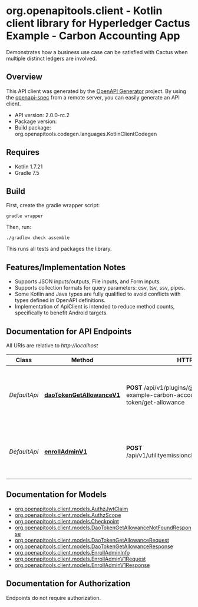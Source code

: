 # org.openapitools.client - Kotlin client library for Hyperledger Cactus Example - Carbon Accounting App

Demonstrates how a business use case can be satisfied with Cactus when multiple distinct ledgers are involved.

## Overview
This API client was generated by the [OpenAPI Generator](https://openapi-generator.tech) project.  By using the [openapi-spec](https://github.com/OAI/OpenAPI-Specification) from a remote server, you can easily generate an API client.

- API version: 2.0.0-rc.2
- Package version: 
- Build package: org.openapitools.codegen.languages.KotlinClientCodegen

## Requires

* Kotlin 1.7.21
* Gradle 7.5

## Build

First, create the gradle wrapper script:

```
gradle wrapper
```

Then, run:

```
./gradlew check assemble
```

This runs all tests and packages the library.

## Features/Implementation Notes

* Supports JSON inputs/outputs, File inputs, and Form inputs.
* Supports collection formats for query parameters: csv, tsv, ssv, pipes.
* Some Kotlin and Java types are fully qualified to avoid conflicts with types defined in OpenAPI definitions.
* Implementation of ApiClient is intended to reduce method counts, specifically to benefit Android targets.

<a id="documentation-for-api-endpoints"></a>
## Documentation for API Endpoints

All URIs are relative to *http://localhost*

Class | Method | HTTP request | Description
------------ | ------------- | ------------- | -------------
*DefaultApi* | [**daoTokenGetAllowanceV1**](docs/DefaultApi.md#daotokengetallowancev1) | **POST** /api/v1/plugins/@hyperledger/cactus-example-carbon-accounting-backend/dao-token/get-allowance | Get the number of tokens `spender` is approved to spend on behalf of `account`
*DefaultApi* | [**enrollAdminV1**](docs/DefaultApi.md#enrolladminv1) | **POST** /api/v1/utilityemissionchannel/registerEnroll/admin | Registers an admin account within the Fabric organization specified.


<a id="documentation-for-models"></a>
## Documentation for Models

 - [org.openapitools.client.models.AuthzJwtClaim](docs/AuthzJwtClaim.md)
 - [org.openapitools.client.models.AuthzScope](docs/AuthzScope.md)
 - [org.openapitools.client.models.Checkpoint](docs/Checkpoint.md)
 - [org.openapitools.client.models.DaoTokenGetAllowanceNotFoundResponse](docs/DaoTokenGetAllowanceNotFoundResponse.md)
 - [org.openapitools.client.models.DaoTokenGetAllowanceRequest](docs/DaoTokenGetAllowanceRequest.md)
 - [org.openapitools.client.models.DaoTokenGetAllowanceResponse](docs/DaoTokenGetAllowanceResponse.md)
 - [org.openapitools.client.models.EnrollAdminInfo](docs/EnrollAdminInfo.md)
 - [org.openapitools.client.models.EnrollAdminV1Request](docs/EnrollAdminV1Request.md)
 - [org.openapitools.client.models.EnrollAdminV1Response](docs/EnrollAdminV1Response.md)


<a id="documentation-for-authorization"></a>
## Documentation for Authorization

Endpoints do not require authorization.


